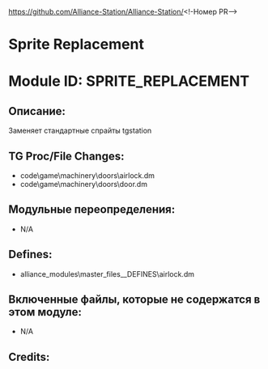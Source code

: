 <!-- Это должно быть скопировано в корень папки вашего модуля как readme.md -->

https://github.com/Alliance-Station/Alliance-Station/<!-Номер PR-->

# Sprite Replacement

# Module ID: SPRITE_REPLACEMENT

## Описание:

Заменяет стандартные спрайты tgstation

## TG Proc/File Changes:

- code\game\machinery\doors\airlock.dm
- code\game\machinery\doors\door.dm

## Модульные переопределения:

- N/A

## Defines:

- alliance_modules\master_files\_\_DEFINES\airlock.dm

## Включенные файлы, которые не содержатся в этом модуле:

- N/A

## Credits:

<!-- Далее идут кредиты для вас, уважаемый кодер, а в случае совместной работы или портов - кредиты для первоисточника кода. -->
